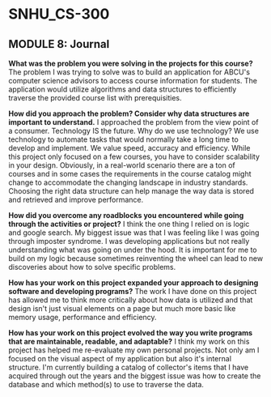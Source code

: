 # SNHU_CS-300

## MODULE 8: Journal


**What was the problem you were solving in the projects for this course?**
The problem I was trying to solve was to build an application for ABCU's computer science advisors to access course information for students. The application would utilize algorithms and data structures to efficiently traverse the provided course list with prerequisities. 

**How did you approach the problem? Consider why data structures are important to understand.**
I approached the problem from the view point of a consumer. Technology IS the future. Why do we use technology? We use technology to automate tasks that would normally take a long time to develop and implement. We value speed, accuracy and efficiency. While this project only focused on a few courses, you have to consider scalability in your design. Obviously, in a real-world scenario there are a ton of courses and in some cases the requirements in the course catalog might change to accommodate the changing landscape in industry standards. Choosing the right data structure can help manage the way data is stored and retrieved and improve performance. 

**How did you overcome any roadblocks you encountered while going through the activities or project?**
I think the one thing I relied on is logic and google search. My biggest issue was that I was feeling like I was going through imposter syndrome. I was developing applications but not really understanding what was going on under the hood. It is important for me to build on my logic because sometimes reinventing the wheel can lead to new discoveries about how to solve specific problems.

**How has your work on this project expanded your approach to designing software and developing programs?**
The work I have done on this project has allowed me to think more critically about how data is utilized and that design isn't just visual elements on a page but much more basic like memory usage, performance and efficiency.  

**How has your work on this project evolved the way you write programs that are maintainable, readable, and adaptable?**
I think my work on this project has helped me re-evaluate my own personal projects. Not only am I focused on the visual aspect of my application but also it's internal structure. I'm currently building a catalog of collector's items that I have acquired through out the years and the biggest issue was how to create the database and which method(s) to use to traverse the data.
